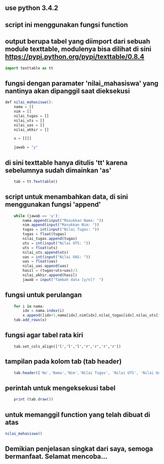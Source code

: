 ## use python 3.4.2
## script ini menggunakan fungsi function

## output berupa tabel yang diimport dari sebuah module texttable, modulenya bisa dilihat di sini https://pypi.python.org/pypi/texttable/0.8.4
```javascript
import texttable as tt
```
## fungsi dengan paramater 'nilai_mahasiswa' yang nantinya akan dipanggil saat dieksekusi
```javascript
def nilai_mahasiswa():
    nama = []
    nim = []
    nilai_tugas = []
    nilai_uts = []
    nilai_uas = []
    nilai_akhir = []

    x = [[]]

    jawab = "y"
```
## di sini texttable hanya ditulis 'tt' karena sebelumnya sudah dimainkan 'as'
```javascript
    tab = tt.Texttable()
```
## script untuk menambahkan data, di sini menggunakan fungsi 'append'
```javascript
    while (jawab == 'y'):
        nama.append(input("Masukkan Nama: "))
        nim.append(input("Masukkan Nim: "))
        tugas = int(input("Nilai Tugas: "))
        tugas = float(tugas)
        nilai_tugas.append(tugas)
        uts = int(input("Nilai UTS: "))
        uts = float(uts)
        nilai_uts.append(uts)
        uas = int(input("Nilai UAS: "))
        uas = float(uas)
        nilai_uas.append(uas)
        hasil = (tugas+uts+uas)/3
        nilai_akhir.append(hasil)
        jawab = input("Tambah data [y/n]?  ")
```
## fungsi untuk perulangan
```javascript
    for i in nama:
        idx = nama.index(i)
        x.append([idx+1,nama[idx],nim[idx],nilai_tugas[idx],nilai_uts[idx],nilai_uas[idx],nilai_akhir[idx]])
    tab.add_rows(x)
```
## fungsi agar tabel rata kiri
```javacript
    tab.set_cols_align(['l','l','l','r','r','r','r'])
```
## tampilan pada kolom tab (tab header)
```javascript
    tab.header(['No','Nama','Nim','Nilai Tugas', 'Nilai UTS', 'Nilai UAS','Nilai Akhir'])
```
## perintah untuk mengeksekusi tabel
```javascript
    print (tab.draw())
```
## untuk memanggil function yang telah dibuat di atas
```javascript
nilai_mahasiswa()
```

## Demikian penjelasan singkat dari saya, semoga bermanfaat. Selamat mencoba...
